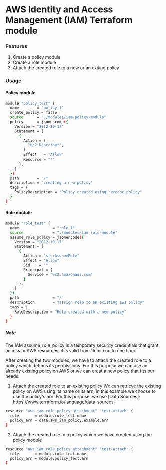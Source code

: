 # AWS Identity and Access Management (IAM) Terraform module
### Features
1. Create a policy module
2. Create a role module
3. Attach the created role to a new or an exiting policy

### Usage
#### Policy module 
```sh
module "policy_test" {
  name        = "policy_1"
  create_policy = false 
  source      = "./modules/iam-policy-module"
  policy      = jsonencode({
    Version = "2012-10-17"
    Statement = [
      {
        Action = [
          "ec2:Describe*",
        ]
        Effect   = "Allow"
        Resource = "*"
      },
    ]
  })
  path        = "/"
  description = "creating a new policy"
  tags = {
    PolicyDescription = "Policy created using heredoc policy"
  }
}
```

#### Role module 
```sh
module "role_test" {
  name               = "role_1"
  source             = "./modules/iam-role-module"
  assume_role_policy = jsonencode({
    Version = "2012-10-17"
    Statement = [
      {
        Action = "sts:AssumeRole"
        Effect = "Allow"
        Sid    = ""
        Principal = {
          Service = "ec2.amazonaws.com"
        }
      },
    ]
  })
  path               = "/"
  description        = "assign role to an existing aws policy"
  tags = {
    RoleDescription = "Role created with a new policy"
  }
}
```
##### Note
The IAM assume_role_policy is a temporary security credentials that grant access to AWS resources, it is valid from 15 min uo to one hour.

After creating the two modules, we have to attach the created role to a policy which defines its permissions. For this
purpose we can use an already existing policy on AWS or we can creat a new policy that fits our needs.
1. Attach the created role to an existing policy 
We can retrieve the existing policy on AWS using its name or its arn, in this example we choose to use the policy's arn. For this purpose, we use  [Data Sources]: <https://www.terraform.io/language/data-sources>


```sh
resource "aws_iam_role_policy_attachment" "test-attach" {
  role       = module.role_test.name
  policy_arn = data.aws_iam_policy.example.arn
}
```
2. Attach the created role to a policy which we have created using the policy module 

```sh
resource "aws_iam_role_policy_attachment" "test-attach" {
  role       = module.role_test.name
  policy_arn = module.policy_test.arn
}
```
